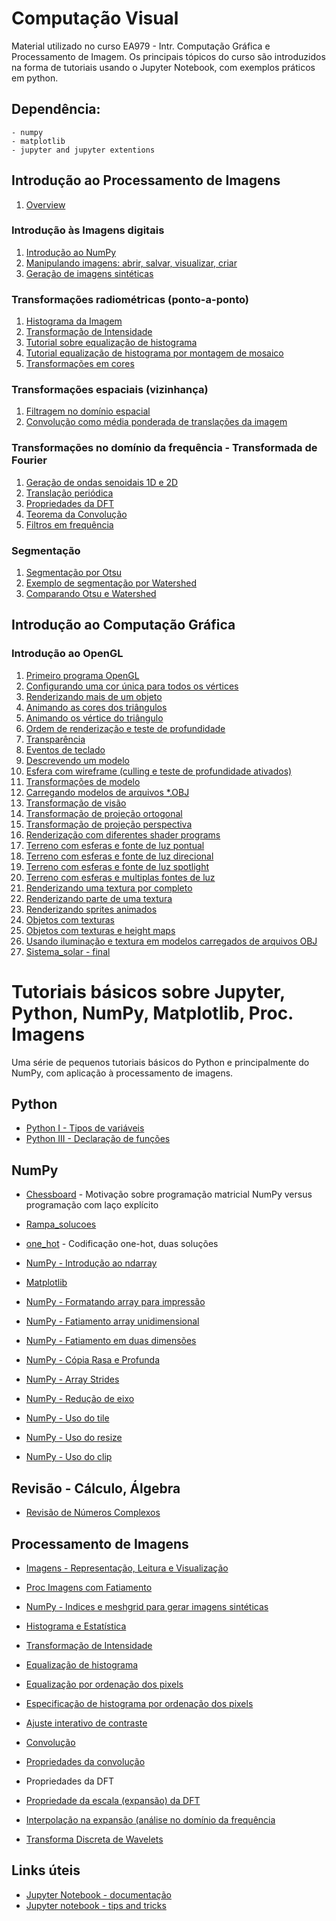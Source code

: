 # Computação Visual
Material utilizado no curso EA979 - Intr. Computação Gráfica e Processamento de Imagem.
Os principais tópicos do curso são introduzidos na forma de tutoriais usando o Jupyter Notebook, com exemplos práticos em python. 


## Dependência:
    - numpy
    - matplotlib
    - jupyter and jupyter extentions

## Introdução ao Processamento de Imagens

1. [Overview](tutoriais/01_Processamento_Imagens.ipynb)

### Introdução às Imagens digitais
    
1. [Introdução ao NumPy](tutoriais/02_Aprendendo_Numpy.ipynb) 
2. [Manipulando imagens: abrir, salvar, visualizar, criar](tutoriais/03_Lendo_e_Visualizando_Imagens.ipynb)
3. [Geração de imagens sintéticas](tutoriais/04_Gerando_imagens_sinteticas.ipynb)

### Transformações radiométricas (ponto-a-ponto)

1. [Histograma da Imagem](tutoriais/05_Histograma_da_imagem.ipynb)
2. [Transformação de Intensidade](tutoriais/tutorial_ti_2.ipynb)
3. [Tutorial sobre equalização de histograma](tutoriais/tutorial_hist_eq_2.ipynb)
4. [Tutorial equalização de histograma por montagem de mosaico](tutoriais/tutorial_pehist_1.ipynb)
5. [Transformações em cores](tutoriais/06_Histograma_de_Imagens_Coloridas.ipynb)

### Transformações espaciais (vizinhança)

1. [Filtragem no domínio espacial](tutoriais/07_Filtragem_no_dominio_espacial.ipynb)
2. [Convolução como média ponderada de translações da imagem](tutoriais/tutorial_conv_3.ipynb)

### Transformações no domínio da frequência - Transformada de Fourier

1. [Geração de ondas senoidais 1D e 2D](tutoriais/08_Ondas_senoidais.ipynb)
2. [Translação periódica](tutoriais/09_Translacao_periodica.ipynb)
3. [Propriedades da DFT](tutoriais/10_A_transformada_discreta_de_Fourier_DFT.ipynb)
4. [Teorema da Convolução](tutoriais/11_Teorema_da_Convolucao.ipynb)
5. [Filtros em frequência](tutoriais/12_Filtros_em_frequencia.ipynb)

### Segmentação

1. [Segmentação por Otsu](tutoriais/14_Segmentacao_por_Otsu.ipynb)
2. [Exemplo de segmentação por Watershed](tutoriais/15_Exemplo_de_Segmentacao_por_Watershed.ipynb)
3. [Comparando Otsu e Watershed](tutoriais/16_Comparando_Otsu_e_Watershed.ipynb)

## Introdução ao Computação Gráfica

### Introdução ao OpenGL

1. [Primeiro programa OpenGL](tutoriais/17_Primeiro_programa_OpenGL.ipynb)
2. [Configurando uma cor única para todos os vértices](tutoriais/18_Configurando_uma_cor_unica_para_todos_os_vertices.ipynb)
3. [Renderizando mais de um objeto](tutoriais/19_Renderizando_mais_de_um_objeto.ipynb)
4. [Animando as cores dos triângulos](tutoriais/20_Animando_as_cores_dos_triangulos.ipynb)
5. [Animando os vértice do triângulo](tutoriais/21_Animando_os_vertice_do_triangulo.ipynb)
6. [Ordem de renderização e teste de profundidade](tutoriais/22_Ordem_de_renderizacao_e_teste_de_profundidade.ipynb)
7. [Transparência](tutoriais/23_Transparencia.ipynb)
8. [Eventos de teclado](tutoriais/24_Eventos_do_teclado.ipynb)
9. [Descrevendo um modelo](tutoriais/25_Formas_de_especificar_um_modelo.ipynb)
10. [Esfera com wireframe (culling e teste de profundidade ativados)](tutoriais/26_Esfera_com_wireframe_culling_depth.ipynb)
11. [Transformações de modelo](tutoriais/27_Quadrado_com_transformacoes.ipynb)
12. [Carregando modelos de arquivos *.OBJ](tutoriais/28_Carregando_modelos_de_arquivos_OBJ.ipynb)
13. [Transformação de visão](tutoriais/29_Transformacao_visao.ipynb)
14. [Transformação de projeção ortogonal](tutoriais/30_Transformacao_projecao_ortogonal.ipynb)
15. [Transformação de projeção perspectiva](tutoriais/31_Transformacao_projecao_perspectiva.ipynb)
16. [Renderização com diferentes shader programs](tutoriais/32_Esferas_com_diferentes_shader_programs.ipynb)
17. [Terreno com esferas e fonte de luz pontual](tutoriais/33_Terreno_com_esferas_iluminacao_fonte_de_luz_pontual.ipynb)
18. [Terreno com esferas e fonte de luz direcional](tutoriais/34_Terreno_com_esferas_iluminacao_fonte_de_luz_direcional.ipynb)
19. [Terreno com esferas e fonte de luz spotlight](tutoriais/35_Terreno_com_esferas_iluminacao_fonte_de_luz_spotlight.ipynb)
20. [Terreno com esferas e multiplas fontes de luz](tutoriais/36_Terreno_com_esferas_iluminacao_multiplas_fontes_de_luz.ipynb)
21. [Renderizando uma textura por completo](tutoriais/37_Renderizando_uma_textura_por_completo.ipynb)
22. [Renderizando parte de uma textura](tutoriais/38_Renderizando_parte_de_uma_textura.ipynb)
23. [Renderizando sprites animados](tutoriais/39_Renderizando_sprites_animados.ipynb)
24. [Objetos com texturas](tutoriais/40_Objetos_com_texturas.ipynb)
25. [Objetos com texturas e height maps](tutoriais/41_Objetos_com_texturas_e_height_maps.ipynb)
26. [Usando iluminação e textura em modelos carregados de arquivos OBJ](tutoriais/42_Usando_iluminacao_e_textura_em_modelos_carregados_de_arquivos_OBJ.ipynb)
27. [Sistema_solar - final](tutoriais/43_Sistema_solar_final.ipynb)


# Tutoriais básicos sobre Jupyter, Python, NumPy, Matplotlib, Proc. Imagens

Uma série de pequenos tutoriais básicos do Python e principalmente do NumPy, com aplicação à processamento de imagens.

## Python

- [Python I - Tipos de variáveis](tutoriais/tutorial_python_1_1.ipynb)
- [Python III - Declaração de funções](tutoriais/tutorial_python_1_3.ipynb)

## NumPy

- [Chessboard](master/function/chess.ipynb) - Motivação sobre programação matricial NumPy versus programação com laço explícito
- [Rampa_solucoes](master/misc/Rampa_solucoes.ipynb) 
- [one_hot](master/function/one_hot.ipynb) - Codificação one-hot, duas soluções
- [NumPy - Introdução ao ndarray](tutoriais/tutorial_numpy_1_1.ipynb)
- [Matplotlib](tutoriais/tutorial_matplotlib.ipynb)    
- [NumPy - Formatando array para impressão](tutoriais/tutorial_numpy_1_11.ipynb) 
- [NumPy - Fatiamento array unidimensional](tutoriais/tutorial_numpy_1_2.ipynb)
- [NumPy - Fatiamento em duas dimensões](tutoriais/tutorial_numpy_1_3.ipynb)
- [NumPy - Cópia Rasa e Profunda](tutoriais/tutorial_numpy_1_4.ipynb)
- [NumPy - Array Strides](master/misc/Array-strides.ipynb)
- [NumPy - Redução de eixo](tutoriais/tutorial_numpy_1_5a.ipynb)

- [NumPy - Uso do tile](tutoriais/tutorial_numpy_1_8.ipynb)
- [NumPy - Uso do resize](tutoriais/tutorial_numpy_1_9.ipynb)
- [NumPy - Uso do clip](tutoriais/tutorial_numpy_1_10.ipynb) 

## Revisão - Cálculo, Álgebra

- [Revisão de Números Complexos](master/misc/Revisao_NumerosComplexos.ipynb )

## Processamento de Imagens

- [Imagens - Representação, Leitura e Visualização](tutoriais/tutorial_img_ds.ipynb) 
- [Proc Imagens com Fatiamento](tutoriais/tutorial_1_imagens.ipynb)     
- [NumPy - Indices e meshgrid para gerar imagens sintéticas](tutoriais/tutorial_numpy_1_7.ipynb)
- [Histograma e Estatística](tutoriais/tutorial_hist__stat_2.ipynb) 
- [Transformação de Intensidade](tutoriais/tutorial_ti_2.ipynb)
- [Equalização de histograma](tutoriais/tutorial_hist_eq_2.ipynb)
- [Equalização por ordenação dos pixels](tutoriais/tutorial_pehist_1.ipynb)
- [Especificação de histograma por ordenação dos pixels](tutoriais/tutorial_pehist_2.ipynb)
- [Ajuste interativo de contraste](tutoriais/tutorial_contraste_iterativo_2.ipynb)
- [Convolução](tutoriais/tutorial_conv_3.ipynb)
- [Propriedades da convolução](tutoriais/tutorial_convprop_3.ipynb)

- Propriedades da DFT
- [Propriedade da escala (expansão) da DFT](master/function/dftscaleproperty.ipynb)
- [Interpolação na expansão (análise no domínio da frequência](master/function/magnify.ipynb)
- [Transforma Discreta de Wavelets](master/function/wavelets.ipynb)

## Links úteis

- [Jupyter Notebook - documentação](http://jupyter-notebook.readthedocs.io/en/latest/notebook.html)
- [Jupyter notebook - tips and tricks](https://www.dataquest.io/blog/jupyter-notebook-tips-tricks-shortcuts/)
